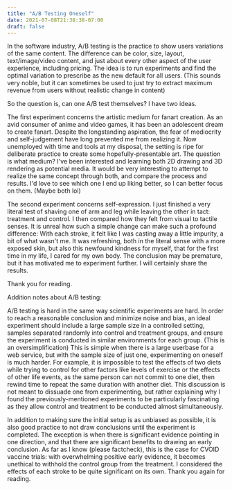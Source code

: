 ```yaml
---
title: "A/B Testing Oneself"
date: 2021-07-08T21:38:38-07:00
draft: false
---
```


In the software industry, A/B testing is the practice to show users variations of the same content. The difference can be color, size, layout, text/image/video content, and just about every other aspect of the user experience, including pricing. The idea is to run experiments and find the optimal variation to prescribe as the new default for all users. (This sounds very noble, but it can sometimes be used to just try to extract maximum revenue from users without realistic change in content)

So the question is, can one A/B test themselves? I have two ideas.

<!--more-->

The first experiment concerns the artistic medium for fanart creation. As an avid consumer of anime and video games, it has been an adolescent dream to create fanart. Despite the longstanding aspiration, the fear of mediocrity and self-judgement have long prevented me from realizing it. Now unemployed with time and tools at my disposal, the setting is ripe for deliberate practice to create some hopefully-presentable art. The question is what medium? I've been interested and learning both 2D drawing and 3D rendering as potential media. It would be very interesting to attempt to realize the same concept through both, and compare the process and results. I'd love to see which one I end up liking better, so I can better focus on them. (Maybe both lol)

The second experiment concerns self-expression. I just finished a very literal test of shaving one of arm and leg while leaving the other in tact: treatment and control. I then compared how they felt from visual to tactile senses. It is unreal how such a simple change can make such a profound difference: With each stroke, it felt like I was casting away a little impurity, a bit of what wasn't me. It was refreshing, both in the literal sense with a more exposed skin, but also this newfound kindness for myself, that for the first time in my life, I cared for my own body. The conclusion may be premature, but it has motivated me to experiment further. I will certainly share the results.

Thank you for reading.

Addition notes about A/B testing:

A/B testing is hard in the same way scientific experiments are hard. In order to reach a reasonable conclusion and minimize noise and bias, an ideal experiment should include a large sample size in a controlled setting, samples separated randomly into control and treatment groups, and ensure the experiment is conducted in similar environments for each group. (This is an oversimplification) This is simple when there is a large userbase for a web service, but with the sample size of just one, experimenting on oneself is much harder. For example, it is impossible to test the effects of two diets while trying to control for other factors like levels of exercise or the effects of other life events, as the same person can not commit to one diet, then rewind time to repeat the same duration with another diet. This discussion is not meant to dissuade one from experimenting, but rather explaining why I found the previously-mentioned experiments to be particularly fascinating as they allow control and treatment to be conducted almost simultaneously.

In addition to making sure the initial setup is as unbiased as possible, it is also good practice to not draw conclusions until the experiment is completed. The exception is when there is significant evidence pointing in one direction, and that there are significant benefits to drawing an early conclusion. As far as I know (please factcheck), this is the case for CVOID vaccine trials: with overwhelming positive early evidence, it becomes unethical to withhold the control group from the treatment. I considered the effects of each stroke to be quite significant on its own. Thank you again for reading.
